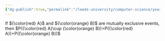 ```yaml
---
{"dg-publish":true,"permalink":"/leeds-university/computer-science/year-1/discrete-mathematics/2-discrete-probability-theory/theorems/corollary-2-1/","tags":["Theorem"]}
---
```


If ${\color{red} A}$ and ${\color{orange} B}$ are mutually exclusive events, then $P({\color{red} A}\cup {\color{orange} B})=P({\color{red} A})+P({\color{orange} B})$
